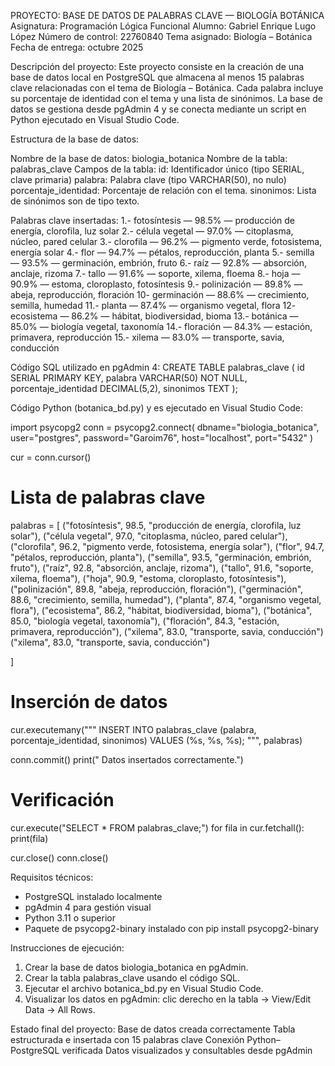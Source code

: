 PROYECTO: BASE DE DATOS DE PALABRAS CLAVE — BIOLOGÍA BOTÁNICA 
Asignatura: Programación Lógica Funcional 
Alumno: Gabriel Enrique Lugo López
Número de control: 22760840
Tema asignado: Biología – Botánica 
Fecha de entrega: octubre 2025

Descripción del proyecto:
 Este proyecto consiste en la creación de una base de datos local en PostgreSQL que almacena 
 al menos 15 palabras clave relacionadas con el tema de Biología – Botánica. Cada palabra incluye
 su porcentaje de identidad con el tema y una lista de sinónimos. La base de datos se gestiona 
 desde pgAdmin 4 y se conecta mediante un script en Python ejecutado en Visual Studio Code.

 Estructura de la base de datos:
 
Nombre de la base de datos: biologia_botanica
Nombre de la tabla: palabras_clave
Campos de la tabla:
    id: Identificador único (tipo SERIAL, clave primaria)
    palabra: Palabra clave (tipo VARCHAR(50), no nulo)
    porcentaje_identidad: Porcentaje de relación con el tema.
    sinonimos: Lista de sinónimos son de tipo texto.

Palabras clave insertadas:
  1.- fotosíntesis — 98.5% — producción de energía, clorofila, luz solar
  2.- célula vegetal — 97.0% — citoplasma, núcleo, pared celular
  3.- clorofila — 96.2% — pigmento verde, fotosistema, energía solar
  4.- flor — 94.7% — pétalos, reproducción, planta
  5.- semilla — 93.5% — germinación, embrión, fruto
  6.- raíz — 92.8% — absorción, anclaje, rizoma
  7.- tallo — 91.6% — soporte, xilema, floema
  8.- hoja — 90.9% — estoma, cloroplasto, fotosíntesis
  9.- polinización — 89.8% — abeja, reproducción, floración
  10- germinación — 88.6% — crecimiento, semilla, humedad
  11.- planta — 87.4% — organismo vegetal, flora
  12- ecosistema — 86.2% — hábitat, biodiversidad, bioma
  13.- botánica — 85.0% — biología vegetal, taxonomía
  14.- floración — 84.3% — estación, primavera, reproducción
  15.- xilema — 83.0% — transporte, savia, conducción


Código SQL utilizado en pgAdmin 4:
CREATE TABLE palabras_clave (
    id SERIAL PRIMARY KEY,
    palabra VARCHAR(50) NOT NULL,
    porcentaje_identidad DECIMAL(5,2),
    sinonimos TEXT
);

Código Python (botanica_bd.py) y es ejecutado en Visual Studio Code:

import psycopg2
conn = psycopg2.connect(
    dbname="biologia_botanica",
    user="postgres",
    password="Garoim76",
    host="localhost",
    port="5432"
)

cur = conn.cursor()

# Lista de palabras clave
palabras = [
    ("fotosíntesis", 98.5, "producción de energía, clorofila, luz solar"),
    ("célula vegetal", 97.0, "citoplasma, núcleo, pared celular"),
    ("clorofila", 96.2, "pigmento verde, fotosistema, energía solar"),
    ("flor", 94.7, "pétalos, reproducción, planta"),
    ("semilla", 93.5, "germinación, embrión, fruto"),
    ("raíz", 92.8, "absorción, anclaje, rizoma"),
    ("tallo", 91.6, "soporte, xilema, floema"),
    ("hoja", 90.9, "estoma, cloroplasto, fotosíntesis"),
    ("polinización", 89.8, "abeja, reproducción, floración"),
    ("germinación", 88.6, "crecimiento, semilla, humedad"),
    ("planta", 87.4, "organismo vegetal, flora"),
    ("ecosistema", 86.2, "hábitat, biodiversidad, bioma"),
    ("botánica", 85.0, "biología vegetal, taxonomía"),
    ("floración", 84.3, "estación, primavera, reproducción"),
    ("xilema", 83.0, "transporte, savia, conducción")
    ("xilema", 83.0, "transporte, savia, conducción")

]

# Inserción de datos
cur.executemany("""
    INSERT INTO palabras_clave (palabra, porcentaje_identidad, sinonimos)
    VALUES (%s, %s, %s);
""", palabras)

conn.commit()
print(" Datos insertados correctamente.")

# Verificación
cur.execute("SELECT * FROM palabras_clave;")
for fila in cur.fetchall():
    print(fila)

cur.close()
conn.close()

Requisitos técnicos:
* PostgreSQL instalado localmente
* pgAdmin 4 para gestión visual
* Python 3.11 o superior
* Paquete de psycopg2-binary instalado con pip install psycopg2-binary

Instrucciones de ejecución:
1.	Crear la base de datos biologia_botanica en pgAdmin.
2.	Crear la tabla palabras_clave usando el código SQL.
3.	Ejecutar el archivo botanica_bd.py en Visual Studio Code.
4.	Visualizar los datos en pgAdmin: clic derecho en la tabla → View/Edit Data → All Rows.

Estado final del proyecto: 
 Base de datos creada correctamente 
Tabla estructurada e insertada con 15 palabras clave 
 Conexión Python–PostgreSQL verificada 
 Datos visualizados y consultables desde pgAdmin






  
